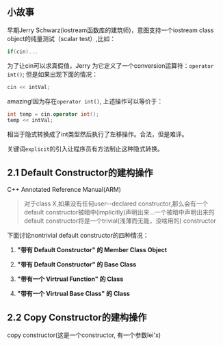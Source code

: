 ## 小故事
早期Jerry Schwarz(iostream函数库的建筑师)，意图支持一个iostream class object的纯量测试（scalar test）,比如：
```c++
if(cin)...
```
为了让cin可以求真假值，Jerry 为它定义了一个conversion运算符：`operator int()`;
但是如果出现下面的情况：
```c++
cin << intVal;
```
amazing!因为存在`operator int()`, 上述操作可以等价于：
```c++
int temp = cin.operator int();
temp << intVal;
```
相当于隐式转换成了int类型然后执行了左移操作。合法，但是难评。

关键词`explicit`的引入让程序员有方法制止这种隐式转换。

## 2.1 Default Constructor的建构操作
C++ Annotated Reference Manual(ARM) 
> 对于class X,如果没有任何user--declared constructor,那么会有一个default constructor被暗中(implicitly)声明出来…一个被暗中声明出来的default constructor将是一个trivial(浅薄而无能，没啥用的) constructor

下面讨论nontrivial default constructor的四种情况：
1. **"带有 Default Constructor" 的 Member Class Object**

2. **"带有 Default Constructor" 的 Base Class**

3. **"带有一个 Virtrual Function" 的 Class**

4. **"带有一个 Virtrual Base Class" 的 Class**

## 2.2 Copy Constructor的建构操作
copy constructor(这是一个constructor, 有一个参数lei'x)